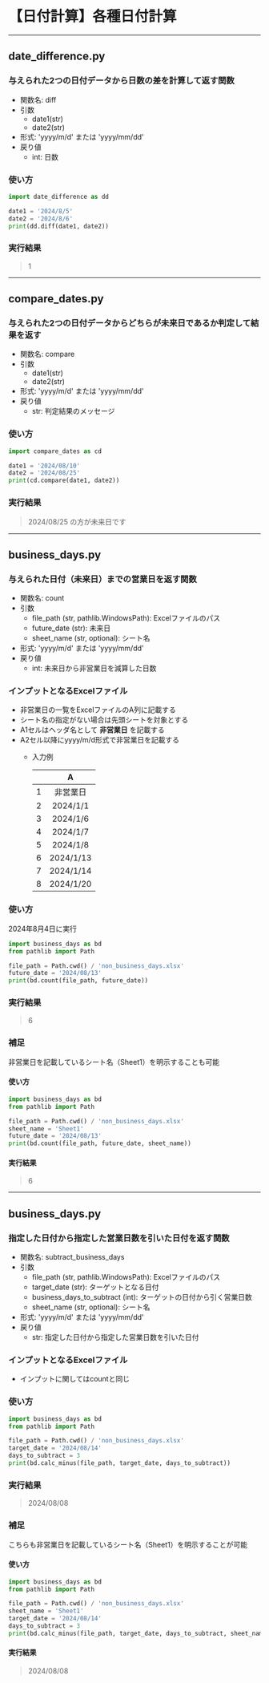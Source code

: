 # 【日付計算】各種日付計算

---

## date_difference.py

### 与えられた2つの日付データから日数の差を計算して返す関数

* 関数名: diff
* 引数
  * date1(str)
  * date2(str)
* 形式: 'yyyy/m/d' または 'yyyy/mm/dd'
* 戻り値
  * int: 日数

### 使い方

```python
import date_difference as dd

date1 = '2024/8/5'
date2 = '2024/8/6'
print(dd.diff(date1, date2))
```

### 実行結果

> 1

---

## compare_dates.py

### 与えられた2つの日付データからどちらが未来日であるか判定して結果を返す

* 関数名: compare
* 引数
  * date1(str)
  * date2(str)
* 形式: 'yyyy/m/d' または 'yyyy/mm/dd'
* 戻り値
  * str: 判定結果のメッセージ

### 使い方

```python
import compare_dates as cd

date1 = '2024/08/10'
date2 = '2024/08/25'
print(cd.compare(date1, date2))
```

### 実行結果

> 2024/08/25 の方が未来日です

---

## business_days.py

### 与えられた日付（未来日）までの営業日を返す関数

* 関数名: count
* 引数
  * file_path (str, pathlib.WindowsPath): Excelファイルのパス
  * future_date (str): 未来日
  * sheet_name (str, optional): シート名
* 形式: 'yyyy/m/d' または 'yyyy/mm/dd'
* 戻り値
  * int: 未来日から非営業日を減算した日数

### インプットとなるExcelファイル

* 非営業日の一覧をExcelファイルのA列に記載する
* シート名の指定がない場合は先頭シートを対象とする
* A1セルはヘッダ名として **非営業日** を記載する
* A2セル以降にyyyy/m/d形式で非営業日を記載する
  * 入力例

    |       |     A     |
    | :---: | :-------: |
    |   1   | 非営業日  |
    |   2   | 2024/1/1  |
    |   3   | 2024/1/6  |
    |   4   | 2024/1/7  |
    |   5   | 2024/1/8  |
    |   6   | 2024/1/13 |
    |   7   | 2024/1/14 |
    |   8   | 2024/1/20 |

### 使い方

2024年8月4日に実行

```python
import business_days as bd
from pathlib import Path

file_path = Path.cwd() / 'non_business_days.xlsx'
future_date = '2024/08/13'
print(bd.count(file_path, future_date))
```

### 実行結果

> 6

### 補足

非営業日を記載しているシート名（Sheet1）を明示することも可能

#### 使い方

```python
import business_days as bd
from pathlib import Path

file_path = Path.cwd() / 'non_business_days.xlsx'
sheet_name = 'Sheet1'
future_date = '2024/08/13'
print(bd.count(file_path, future_date, sheet_name))
```

#### 実行結果

> 6

---

## business_days.py

### 指定した日付から指定した営業日数を引いた日付を返す関数

* 関数名: subtract_business_days
* 引数
  * file_path (str, pathlib.WindowsPath): Excelファイルのパス
  * target_date (str): ターゲットとなる日付
  * business_days_to_subtract (int): ターゲットの日付から引く営業日数
  * sheet_name (str, optional): シート名
* 形式: 'yyyy/m/d' または 'yyyy/mm/dd'
* 戻り値
  * str: 指定した日付から指定した営業日数を引いた日付

### インプットとなるExcelファイル

* インプットに関してはcountと同じ

### 使い方

```python
import business_days as bd
from pathlib import Path

file_path = Path.cwd() / 'non_business_days.xlsx'
target_date = '2024/08/14'
days_to_subtract = 3
print(bd.calc_minus(file_path, target_date, days_to_subtract))
```

### 実行結果

> 2024/08/08

### 補足

こちらも非営業日を記載しているシート名（Sheet1）を明示することが可能

#### 使い方

```python
import business_days as bd
from pathlib import Path

file_path = Path.cwd() / 'non_business_days.xlsx'
sheet_name = 'Sheet1'
target_date = '2024/08/14'
days_to_subtract = 3
print(bd.calc_minus(file_path, target_date, days_to_subtract, sheet_name))
```

#### 実行結果

> 2024/08/08
